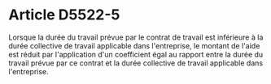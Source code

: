 # Article D5522-5

  
Lorsque la durée du travail prévue par le contrat de travail est inférieure à la durée collective de travail applicable dans l'entreprise, le montant de l'aide est réduit par l'application d'un coefficient égal au rapport entre la durée du travail prévue par ce contrat et la durée collective de travail applicable dans l'entreprise.